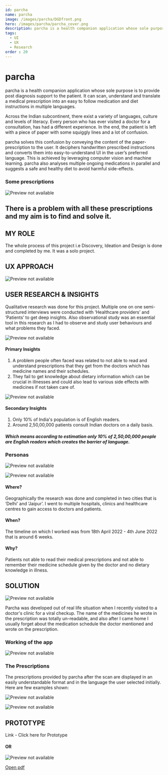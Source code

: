 ```yaml
---
id: parcha
name: parcha
image: /images/parcha/DGDfront.png
hero: /images/parcha/parcha_cover.png
description: parcha is a health companion application whose sole purpose is to provide post diagnosis support to the patient. It can scan, understand and translate a medical prescription into an easy to follow medication and diet instructions in multiple languages.
tags:
  - UI
  - UX
  - Research
order : 20
---
```


# parcha

parcha is a health companion application whose sole purpose is to provide post diagnosis support to the patient. It can scan, understand and translate a medical prescription into an easy to follow medication and diet instructions in multiple languages.

Across the Indian subcontinent, there exist a variety of languages, culture and levels of literacy. Every person who has ever visited a doctor for a consultation, has had a different experience. In the end, the patient is left with a piece of paper with some squiggly lines and a lot of confusion.

parcha solves this confusion by conveying the content of the paper-prescription to the user. It deciphers handwritten prescribed instructions and converts them into easy-to-understand UI in the user’s preferred language. This is achieved by leveraging computer vision and machine learning. parcha also analyses multiple ongoing medications in parallel and suggests a safe and healthy diet to avoid harmful side-effects.

### Some prescriptions

![Preview not available](/images/parcha/2.png)

## There is a problem with all these prescriptions and my aim is to find and solve it.

## MY ROLE

The whole process of this project i.e Discovery, Ideation and Design is done and completed by me. It was a solo project.

## UX APPROACH

![Preview not available](/images/parcha/user-centered.png)

## USER RESEARCH & INSIGHTS

Qualitative research was done for this project. Multiple one on one semi-structured interviews were conducted with ‘Healthcare providers’ and ‘Patients’ to get deep insights. Also observational study was an essential tool in this research as I had to observe and study user behaviours and what problems they faced.

![Preview not available](/images/parcha/miro.jpg)

#### Primary Insights

1. A problem people often faced was related to not able to read and understand prescriptions that they get from the doctors which has medicine names and their schedules.
2. They fail to get knowledge about dietary information which can be crucial in illnesses and could also lead to various side effects with medicines if not taken care of.

![Preview not available](/images/parcha/Pinsights.jpg)

#### Secondary Insights

1. Only 10% of India's population is of English readers.
2. Around 2,50,00,000 patients consult Indian doctors on a daily basis.

##### Which means according to estimation only 10% of 2,50,00,000 people are English readers which creates the barrier of language.

### Personas

![Preview not available](/images/parcha/persona1.png)

![Preview not available](/images/parcha/persona2.png)

#### Where?

Geographically the research was done and completed in two cities that is ‘Delhi’ and ‘Jaipur’. I went to multiple hospitals, clinics and healthcare centres to gain access to doctors and patients.

<!-- "Insert an image of the geaographical order" -->

#### When?

The timeline on which I worked was from 18th April 2022 - 4th June 2022 that is around 6 weeks.

#### Why?

Patients not able to read their medical prescriptions and not able to remember their medicine schedule given by the doctor and no dietary knowledge in illness.

## SOLUTION

![Preview not available](/images/parcha/Parcha.png "scan prescription")

Parcha was developed out of real life situation when I recently visited to a doctor's clinic for a viral checkup. The name of the medicines he wrote in the prescription was totally un-readable, and also after I came home I usually forget about the medication schedule the doctor mentioned and wrote on the prescription.

### Working of the app


![Preview not available](/images/parcha/scanhand.png)




### The Prescriptions

The prescriptions provided by parcha after the scan are displayed in an easily understandable format and in the language the user selected initially. Here are few examples shown:

![Preview not available](/images/parcha/scanhand-2.png)

![Preview not available](/images/parcha/prescriptions.png)

## PROTOTYPE

Link - Click here for Prototype

#### OR


![Preview not available](/images/parcha/PrototypeWeb.png)

[Open pdf](/pdf/Parcha.pdf)
